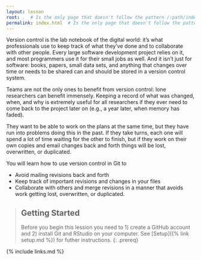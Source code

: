 ```yaml
---
layout: lesson
root: .  # Is the only page that doesn't follow the pattern /:path/index.html
permalink: index.html  # Is the only page that doesn't follow the pattern /:path/index.html
---
```


Version control is the lab notebook of the digital world: it’s what professionals use to keep track of what they’ve done and to collaborate with other people. Every large software development project relies on it, and most programmers use it for their small jobs as well. And it isn’t just for software: books, papers, small data sets, and anything that changes over time or needs to be shared can and should be stored in a version control system.

Teams are not the only ones to benefit from version control: lone researchers can benefit immensely. Keeping a record of what was changed, when, and why is extremely useful for all researchers if they ever need to come back to the project later on (e.g., a year later, when memory has faded).

They want to be able to work on the plans at the same time, but they have run into problems doing this in the past. If they take turns, each one will spend a lot of time waiting for the other to finish, but if they work on their own copies and email changes back and forth things will be lost, overwritten, or duplicated.

You will learn how to use version control in Git to
* Avoid mailing revisions back and forth
* Keep track of important revisions and changes in your files
* Collaborate with others and merge revisions in a manner that avoids work getting lost, overwritten, or duplicated.

> ## Getting Started
>
> Before you begin this lession you need to 1) create a GitHub account and 2) install Git and RStudio on your computer. See [Setup]({% link setup.md %}) for futher instructions.
{: .prereq}


{% include links.md %}

